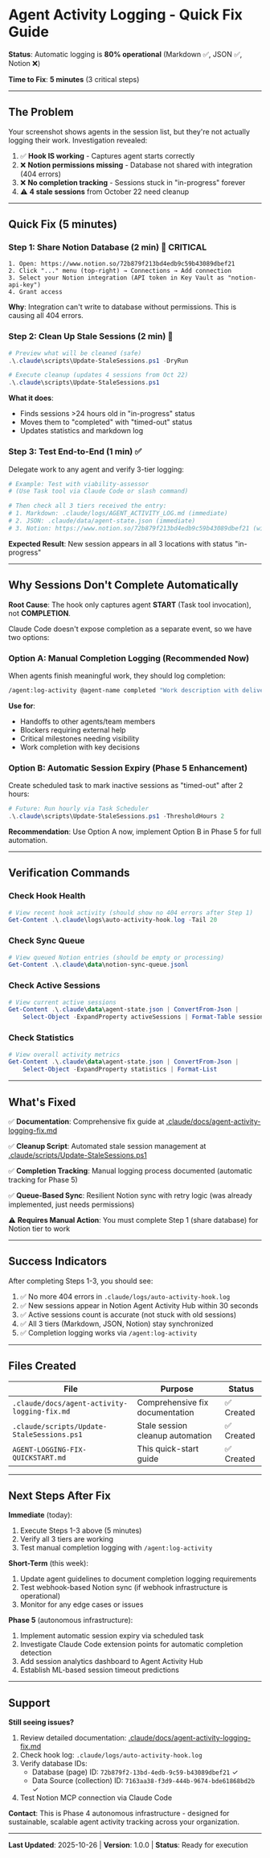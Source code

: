 # Agent Activity Logging - Quick Fix Guide

**Status**: Automatic logging is **80% operational** (Markdown ✅, JSON ✅, Notion ❌)

**Time to Fix**: **5 minutes** (3 critical steps)

---

## The Problem

Your screenshot shows agents in the session list, but they're not actually logging their work. Investigation revealed:

1. ✅ **Hook IS working** - Captures agent starts correctly
2. ❌ **Notion permissions missing** - Database not shared with integration (404 errors)
3. ❌ **No completion tracking** - Sessions stuck in "in-progress" forever
4. ⚠️ **4 stale sessions** from October 22 need cleanup

---

## Quick Fix (5 minutes)

### Step 1: Share Notion Database (2 min) 🔑 CRITICAL

```
1. Open: https://www.notion.so/72b879f213bd4edb9c59b43089dbef21
2. Click "..." menu (top-right) → Connections → Add connection
3. Select your Notion integration (API token in Key Vault as "notion-api-key")
4. Grant access
```

**Why**: Integration can't write to database without permissions. This is causing all 404 errors.

### Step 2: Clean Up Stale Sessions (2 min) 🧹

```powershell
# Preview what will be cleaned (safe)
.\.claude\scripts\Update-StaleSessions.ps1 -DryRun

# Execute cleanup (updates 4 sessions from Oct 22)
.\.claude\scripts\Update-StaleSessions.ps1
```

**What it does**:
- Finds sessions >24 hours old in "in-progress" status
- Moves them to "completed" with "timed-out" status
- Updates statistics and markdown log

### Step 3: Test End-to-End (1 min) ✅

Delegate work to any agent and verify 3-tier logging:

```bash
# Example: Test with viability-assessor
# (Use Task tool via Claude Code or slash command)

# Then check all 3 tiers received the entry:
# 1. Markdown: .claude/logs/AGENT_ACTIVITY_LOG.md (immediate)
# 2. JSON: .claude/data/agent-state.json (immediate)
# 3. Notion: https://www.notion.so/72b879f213bd4edb9c59b43089dbef21 (within 30s)
```

**Expected Result**: New session appears in all 3 locations with status "in-progress"

---

## Why Sessions Don't Complete Automatically

**Root Cause**: The hook only captures agent **START** (Task tool invocation), not **COMPLETION**.

Claude Code doesn't expose completion as a separate event, so we have two options:

### Option A: Manual Completion Logging (Recommended Now)

When agents finish meaningful work, they should log completion:

```bash
/agent:log-activity @agent-name completed "Work description with deliverables"
```

**Use for**:
- Handoffs to other agents/team members
- Blockers requiring external help
- Critical milestones needing visibility
- Work completion with key decisions

### Option B: Automatic Session Expiry (Phase 5 Enhancement)

Create scheduled task to mark inactive sessions as "timed-out" after 2 hours:

```powershell
# Future: Run hourly via Task Scheduler
.\.claude\scripts\Update-StaleSessions.ps1 -ThresholdHours 2
```

**Recommendation**: Use Option A now, implement Option B in Phase 5 for full automation.

---

## Verification Commands

### Check Hook Health
```powershell
# View recent hook activity (should show no 404 errors after Step 1)
Get-Content .\.claude\logs\auto-activity-hook.log -Tail 20
```

### Check Sync Queue
```powershell
# View queued Notion entries (should be empty or processing)
Get-Content .\.claude\data\notion-sync-queue.jsonl
```

### Check Active Sessions
```powershell
# View current active sessions
Get-Content .\.claude\data\agent-state.json | ConvertFrom-Json |
    Select-Object -ExpandProperty activeSessions | Format-Table sessionId, agentName, status, startTime
```

### Check Statistics
```powershell
# View overall activity metrics
Get-Content .\.claude\data\agent-state.json | ConvertFrom-Json |
    Select-Object -ExpandProperty statistics | Format-List
```

---

## What's Fixed

✅ **Documentation**: Comprehensive fix guide at [.claude/docs/agent-activity-logging-fix.md](.claude/docs/agent-activity-logging-fix.md)

✅ **Cleanup Script**: Automated stale session management at [.claude/scripts/Update-StaleSessions.ps1](.claude/scripts/Update-StaleSessions.ps1)

✅ **Completion Tracking**: Manual logging process documented (automatic tracking for Phase 5)

✅ **Queue-Based Sync**: Resilient Notion sync with retry logic (was already implemented, just needs permissions)

⚠️ **Requires Manual Action**: You must complete Step 1 (share database) for Notion tier to work

---

## Success Indicators

After completing Steps 1-3, you should see:

1. ✅ No more 404 errors in `.claude/logs/auto-activity-hook.log`
2. ✅ New sessions appear in Notion Agent Activity Hub within 30 seconds
3. ✅ Active sessions count is accurate (not stuck with old sessions)
4. ✅ All 3 tiers (Markdown, JSON, Notion) stay synchronized
5. ✅ Completion logging works via `/agent:log-activity`

---

## Files Created

| File | Purpose | Status |
|------|---------|--------|
| `.claude/docs/agent-activity-logging-fix.md` | Comprehensive fix documentation | ✅ Created |
| `.claude/scripts/Update-StaleSessions.ps1` | Stale session cleanup automation | ✅ Created |
| `AGENT-LOGGING-FIX-QUICKSTART.md` | This quick-start guide | ✅ Created |

---

## Next Steps After Fix

**Immediate** (today):
1. Execute Steps 1-3 above (5 minutes)
2. Verify all 3 tiers are working
3. Test manual completion logging with `/agent:log-activity`

**Short-Term** (this week):
1. Update agent guidelines to document completion logging requirements
2. Test webhook-based Notion sync (if webhook infrastructure is operational)
3. Monitor for any edge cases or issues

**Phase 5** (autonomous infrastructure):
1. Implement automatic session expiry via scheduled task
2. Investigate Claude Code extension points for automatic completion detection
3. Add session analytics dashboard to Agent Activity Hub
4. Establish ML-based session timeout predictions

---

## Support

**Still seeing issues?**
1. Review detailed documentation: [.claude/docs/agent-activity-logging-fix.md](.claude/docs/agent-activity-logging-fix.md)
2. Check hook log: `.claude/logs/auto-activity-hook.log`
3. Verify database IDs:
   - Database (page) ID: `72b879f2-13bd-4edb-9c59-b43089dbef21` ✓
   - Data Source (collection) ID: `7163aa38-f3d9-444b-9674-bde61868bd2b` ✓
4. Test Notion MCP connection via Claude Code

**Contact**: This is Phase 4 autonomous infrastructure - designed for sustainable, scalable agent activity tracking across your organization.

---

**Last Updated**: 2025-10-26 | **Version**: 1.0.0 | **Status**: Ready for execution
